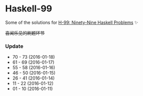 
# Haskell-99

Some of the solutions for [H-99: Ninety-Nine Haskell Problems](https://wiki.haskell.org/H-99:_Ninety-Nine_Haskell_Problems) :sparkles:
<!-- ![HaskellwikiLogo](https://wiki.haskell.org/wikistatic/haskellwiki_logo.png) -->

~~喜闻乐见的刷题环节~~

### Update

+  70 - 73 (2016-01-18)
+  61 - 69 (2016-01-17)
+  55 - 58 (2016-01-16)
+  46 - 50 (2016-01-15)
+  26 - 41 (2016-01-14)
+  11 - 22 (2016-01-12)
+  01 - 10 (2016-01-11)
